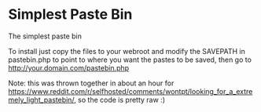 # Simplest Paste Bin
The simplest paste bin

To install just copy the files to your webroot and modify the SAVEPATH in pastebin.php to point to where you want the pastes to be saved, then go to http://your.domain.com/pastebin.php

Note: this was thrown together in about an hour for https://www.reddit.com/r/selfhosted/comments/wontpt/looking_for_a_extremely_light_pastebin/, so the code is pretty raw :)
